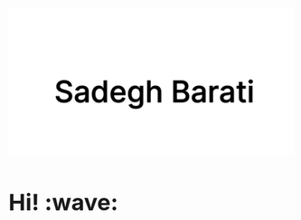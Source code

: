 [![sadegh barati](https://github.com/sadeghbarati/sadeghbarati/raw/master/assets/sadegh.svg)](https://sadeghbarati.ir)
<style>
[data-color-mode="dark"] .markdown-body img {
   background-color: #efeeee !important;
   filter: invert(1) saturate(1.5) grayscale(100%) !important;
}
</style>
<h1 style="border-bottom: 0 !important; font-size: 2.5rem !important"> Hi! :wave:</h1>




